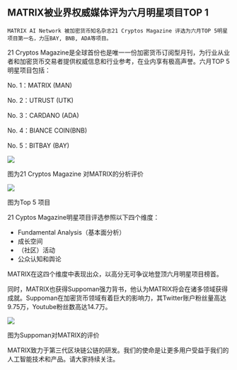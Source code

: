 ## MATRIX被业界权威媒体评为六月明星项目TOP 1

    MATRIX AI Network 被加密货币知名杂志21 Cryptos Magazine 评选为六月TOP 5明星项目第一名，力压BAY, BNB, ADA等项目。


21 Cryptos Magazine是全球首份也是唯一一份加密货币订阅型月刊，为行业从业者和加密货币交易者提供权威信息和行业参考，在业内享有极高声誉。六月TOP 5明星项目包括：

No. 1：MATRIX (MAN)

No. 2：UTRUST (UTK)

No. 3：CARDANO (ADA)

No. 4：BIANCE COIN(BNB)

No. 5：BITBAY (BAY)


![](https://i.imgur.com/gmFKTgH.jpg)

图为21 Cryptos Magazine 对MATRIX的分析评价

![](https://i.imgur.com/fSF4RSX.jpg)

图为Top 5 项目

21 Cyptos Magazine明星项目评选参照以下四个维度：
- Fundamental Analysis（基本面分析）
- 成长空间
- （社区）活动
- 公众认知和舆论
 
MATRIX在这四个维度中表现出众，以高分无可争议地登顶六月明星项目榜首。
 
同时，MATRIX也获得Suppoman强力背书，他认为MATRIX将会在诸多领域获得成就。Suppoman在加密货币领域有着巨大的影响力，其Twitter账户粉丝量高达9.75万，Youtube粉丝数高达14.7万。


![](https://i.imgur.com/sB4jJIg.jpg)

图为Suppoman对MATRIX的评价
 
MATRIX致力于第三代区块链公链的研发。我们的使命是让更多用户受益于我们的人工智能技术和产品。请大家持续关注。
